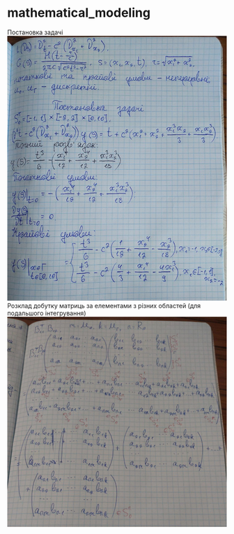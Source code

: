 # mathematical_modeling
Постановка задачі
![Постановка задачі](add/photo_2025-05-30_08-59-52.png)
Розклад добутку матриць за елементами з різних областей (для подальшого інтегрування)
![Розклад добутку матриць за елементами з різних областей (для подальшого інтегрування)](add/photo_2025-05-20_21-37-31.png)
